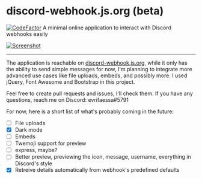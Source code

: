 # discord-webhook.js.org (beta)
[![CodeFactor](https://www.codefactor.io/repository/github/evrifaessa/discord-webhook/badge)](https://www.codefactor.io/repository/github/evrifaessa/discord-webhook)
A minimal online application to interact with Discord webhooks easily

<a href="https://discord-webhook.js.org/">![Screenshot](https://i.imgur.com/hPx9o8i.png)</a>

<hr>

The application is reachable on [discord-webhook.js.org](https://discord-webhook.js.org), while it only has the ability to send simple messages for now, I'm planning to integrate more advanced use cases like file uploads, embeds, and possibly more. I used jQuery, Font Awesome and Bootstrap in this project.

Feel free to create pull requests and issues, I'll check them. If you have any questions, reach me on Discord: evrifaessa#5791

For now, here is a short list of what's probably coming in the future:
- [ ] File uploads
- [x] Dark mode
- [ ] Embeds
- [ ] Twemoji support for preview
- [ ] express, maybe?
- [ ] Better preview, previewing the icon, message, username, everything in Discord's style
- [x] Retreive details automatically from webhook's predefined defaults
